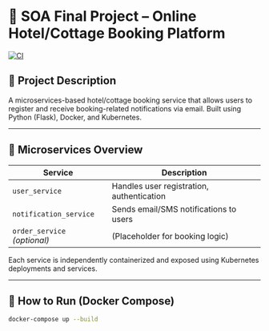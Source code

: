 # 🏨 SOA Final Project – Online Hotel/Cottage Booking Platform

[![CI](https://github.com/muneer7031/SOA-Final-Project/actions/workflows/ci.yml/badge.svg)](https://github.com/muneer7031/SOA-Final-Project/actions)

## 📘 Project Description

A microservices-based hotel/cottage booking service that allows users to register and receive booking-related notifications via email. Built using Python (Flask), Docker, and Kubernetes.

---

## 🧱 Microservices Overview

| Service              | Description                                      |
|----------------------|--------------------------------------------------|
| `user_service`       | Handles user registration, authentication        |
| `notification_service` | Sends email/SMS notifications to users         |
| `order_service` *(optional)* | (Placeholder for booking logic)           |

Each service is independently containerized and exposed using Kubernetes deployments and services.

---

## 🐳 How to Run (Docker Compose)

```bash
docker-compose up --build
